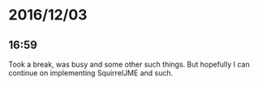 # 2016/12/03

## 16:59

Took a break, was busy and some other such things. But hopefully I can
continue on implementing SquirrelJME and such.

